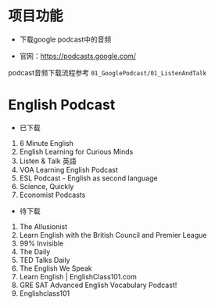 # 项目功能

- 下载google podcast中的音频

- 官网：https://podcasts.google.com/

podcast音频下载流程参考 `01_GooglePodcast/01_ListenAndTalk`

# English Podcast

- 已下载

1. 6 Minute English
1. English Learning for Curious Minds
1. Listen & Talk 英語
1. VOA Learning English Podcast
1. ESL Podcast - English as second language
1. Science, Quickly
1. Economist Podcasts


- 待下载

1. The Allusionist
1. Learn English with the British Council and Premier League
1. 99% Invisible
1. The Daily
1. TED Talks Daily
1. The English We Speak
1. Learn English | EnglishClass101.com
1. GRE SAT Advanced English Vocabulary Podcast!
1. Englishclass101















